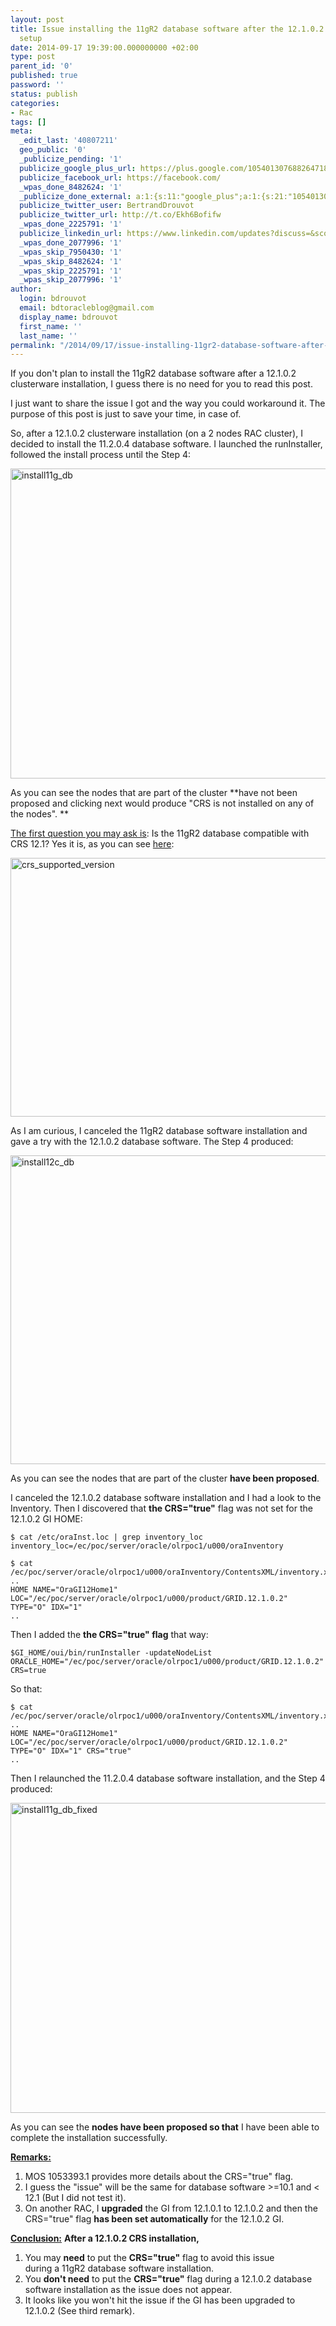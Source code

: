 ```yaml
---
layout: post
title: Issue installing the 11gR2 database software after the 12.1.0.2 clusterware
  setup
date: 2014-09-17 19:39:00.000000000 +02:00
type: post
parent_id: '0'
published: true
password: ''
status: publish
categories:
- Rac
tags: []
meta:
  _edit_last: '40807211'
  geo_public: '0'
  _publicize_pending: '1'
  publicize_google_plus_url: https://plus.google.com/105401307688264718604/posts/Eeqj3SRV7SG
  publicize_facebook_url: https://facebook.com/
  _wpas_done_8482624: '1'
  _publicize_done_external: a:1:{s:11:"google_plus";a:1:{s:21:"105401307688264718604";b:1;}}
  publicize_twitter_user: BertrandDrouvot
  publicize_twitter_url: http://t.co/Ekh6Bofifw
  _wpas_done_2225791: '1'
  publicize_linkedin_url: https://www.linkedin.com/updates?discuss=&scope=16310177&stype=M&topic=5918075472683503616&type=U&a=QtOJ
  _wpas_done_2077996: '1'
  _wpas_skip_7950430: '1'
  _wpas_skip_8482624: '1'
  _wpas_skip_2225791: '1'
  _wpas_skip_2077996: '1'
author:
  login: bdrouvot
  email: bdtoracleblog@gmail.com
  display_name: bdrouvot
  first_name: ''
  last_name: ''
permalink: "/2014/09/17/issue-installing-11gr2-database-software-after-the-12-1-0-2-clusterware-setup/"
---
```


If you don't plan to install the 11gR2 database software after a 12.1.0.2 clusterware installation, I guess there is no need for you to read this post.

I just want to share the issue I got and the way you could workaround it. The purpose of this post is just to save your time, in case of.

So, after a 12.1.0.2 clusterware installation (on a 2 nodes RAC cluster), I decided to install the 11.2.0.4 database software. I launched the runInstaller, followed the install process until the Step 4:

[<img src="%7B%7B%20site.baseurl%20%7D%7D/assets/images/install11g_db.png" class="aligncenter size-full wp-image-2324" width="640" height="496" alt="install11g_db" />](http://bdrouvot.files.wordpress.com/2014/09/install11g_db.png)

As you can see the nodes that are part of the cluster **have not been proposed and clicking next would produce "CRS is not installed on any of the nodes". **

<span style="text-decoration:underline;">The first question you may ask is</span>: Is the 11gR2 database compatible with CRS 12.1? Yes it is, as you can see [here](http://docs.oracle.com/database/121/CWADD/intro.htm#CWADD90955):

[<img src="%7B%7B%20site.baseurl%20%7D%7D/assets/images/crs_supported_version1.png" class="aligncenter size-full wp-image-2328" width="640" height="414" alt="crs_supported_version" />](http://bdrouvot.files.wordpress.com/2014/09/crs_supported_version1.png)

As I am curious, I canceled the 11gR2 database software installation and gave a try with the 12.1.0.2 database software. The Step 4 produced:

[<img src="%7B%7B%20site.baseurl%20%7D%7D/assets/images/install12c_db.png" class="aligncenter size-full wp-image-2325" width="640" height="494" alt="install12c_db" />](http://bdrouvot.files.wordpress.com/2014/09/install12c_db.png)

As you can see the nodes that are part of the cluster **have been proposed**.

I canceled the 12.1.0.2 database software installation and I had a look to the Inventory. Then I discovered that **the CRS="true"** flag was not set for the 12.1.0.2 GI HOME:

    $ cat /etc/oraInst.loc | grep inventory_loc
    inventory_loc=/ec/poc/server/oracle/olrpoc1/u000/oraInventory

    $ cat /ec/poc/server/oracle/olrpoc1/u000/oraInventory/ContentsXML/inventory.xml
    ..
    HOME NAME="OraGI12Home1" LOC="/ec/poc/server/oracle/olrpoc1/u000/product/GRID.12.1.0.2" TYPE="O" IDX="1"
    ..

Then I added the **the CRS="true" flag** that way:

    $GI_HOME/oui/bin/runInstaller -updateNodeList ORACLE_HOME="/ec/poc/server/oracle/olrpoc1/u000/product/GRID.12.1.0.2" CRS=true

So that:

    $ cat /ec/poc/server/oracle/olrpoc1/u000/oraInventory/ContentsXML/inventory.xml
    ..
    HOME NAME="OraGI12Home1" LOC="/ec/poc/server/oracle/olrpoc1/u000/product/GRID.12.1.0.2" TYPE="O" IDX="1" CRS="true"
    ..

Then I relaunched the 11.2.0.4 database software installation, and the Step 4 produced:

[<img src="%7B%7B%20site.baseurl%20%7D%7D/assets/images/install11g_db_fixed.png" class="aligncenter size-full wp-image-2326" width="640" height="496" alt="install11g_db_fixed" />](http://bdrouvot.files.wordpress.com/2014/09/install11g_db_fixed.png)

As you can see the **nodes have been proposed so that** I have been able to complete the installation successfully.

<span style="text-decoration:underline;">**Remarks:**</span>

1.  MOS 1053393.1 provides more details about the CRS="true" flag.
2.  I guess the "issue" will be the same for database software &gt;=10.1 and &lt; 12.1 (But I did not test it).
3.  On another RAC, I **upgraded** the GI from 12.1.0.1 to 12.1.0.2 and then the CRS="true" flag **has been set automatically** for the 12.1.0.2 GI.

<span style="text-decoration:underline;">**Conclusion:**</span> **After a 12.1.0.2 CRS installation,**

1.  You may **need** to put the **CRS="true"** flag to avoid this issue during a 11gR2 database software installation.
2.  You **don't need** to put the **CRS="true"** flag during a 12.1.0.2 database software installation as the issue does not appear.
3.  It looks like you won't hit the issue if the GI has been upgraded to 12.1.0.2 (See third remark).
